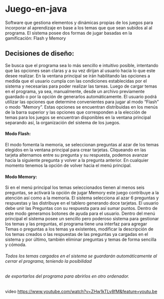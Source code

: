 # Juego-en-java
Software que gestiona elementos y dinámicas propias de los juegos para incorporar al aprendizaje en base a los temas que que sean subidos al al programa. El sistema posee dos formas de jugar basadas en la gamificación: Flash y Memory

##  Decisiones de diseño:
Se busca que el programa  sea lo más sencillo e intuitivo posible, intentando
que las opciones sean claras y a su vez dirijan al usuario hacia lo que este desee realizar.
En la ventana principal se irán habilitando las opciones a medida que el usuario cumpla con las condiciones
establecidas por el sistema y necesarias para poder realizar las tareas. Luego de cargar temas en el programa, ya sea,
manualmente, desde un archivo previamente guardado o por la opción de generarlos automáticamente. El usuario
podrá utilizar las opciones que determine convenientes para jugar al modo “Flash” o modo “Memory”.
Estas opciones se encuentran distribuidas en los menús de la barra superior y las opciones que corresponden a la
elección de temas para los juegos se encuentran disponibles en la ventana principal separando así, la organización del
sistema de los juegos.
#### Modo Flash:
El modo fomenta la memoria, se seleccionan preguntas al azar de los temas elegidos en la ventana principal para crear
tarjetas. Cliqueando en las tarjeta alternamos entre su pregunta y su respuesta, podemos avanzar hacia la siguiente
pregunta y volver a la pregunta anterior. En cualquier momento tenemos la opción de volver hacia el menú principal.
#### Modo Memory:
Si en el menú principal los temas seleccionados tienen al menos seis preguntas, se activará la opción de jugar Memory
este juego contribuye a la atención así como a la memoria. El sistema selecciona al azar 6 preguntas y respuestas y las
distribuye en el tablero generando doce tarjetas. El usuario debe unir las Preguntas con su respuesta para así sumar
puntos. Dentro de este modo generamos botones de ayuda para el usuario.
Dentro del menú principal el sistema posee un sencillo pero poderoso sistema para gestionar los temas y las preguntas,
el programa tiene una interfaz para agregar Temas o preguntas a los temas ya existentes, modificar la descripción de
los temas creados o las respuestas de las preguntas ya cargadas en el sistema y por último, también eliminar preguntas
y temas de forma sencilla y cómoda.

###### Todos los temas cargados en el sistema se guardarán automáticamente al cerrar el programa, teniendo la posibilidad
###### de exportarlos del programa para abrirlos en otro ordenador.
video
https://www.youtube.com/watch?v=ZHw1kTLv8fM&feature=youtu.be

